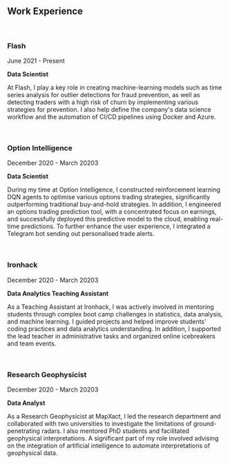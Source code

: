 <div class='PortMarker'>

## Work Experience

<br><div class='StyledHR'></div>

### Flash
June 2021 - Present

**Data Scientist** 

At Flash, I play a key role in creating machine-learning models such as time series analysis for outlier detections for fraud prevention, as well as detecting traders with a high risk of churn by implementing various strategies for prevention. I also help define the company's data science workflow and the automation of CI/CD pipelines using Docker and Azure.

<br><div class='StyledHR'></div>



### Option Intelligence
December 2020 - March 20203

**Data Scientist** 

During my time at Option Intelligence, I constructed reinforcement learning DQN agents to optimise various options trading strategies, significantly outperforming traditional buy-and-hold strategies. In addition, I engineered an options trading prediction tool, with a concentrated focus on earnings, and successfully deployed this predictive model to the cloud, enabling real-time predictions. To further enhance the user experience, I integrated a Telegram bot sending out personalised trade alerts.

<br><div class='StyledHR'></div>

### Ironhack
December 2020 - March 20203

**Data Analytics Teaching Assistant** 

As a Teaching Assistant at Ironhack, I was actively involved in mentoring students through complex boot camp challenges in statistics, data analysis, and machine learning. I guided projects and helped improve students' coding practices and data analytics understanding. In addition, I supported the lead teacher in administrative tasks and organized online icebreakers and team events.


<br><div class='StyledHR'></div>

### Research Geophysicist
December 2020 - March 20203

**Data Analyst** 

As a Research Geophysicist at MapXact, I led the research department and collaborated with two universities to investigate the limitations of ground-penetrating radars. I also mentored PhD students and facilitated geophysical interpretations. A significant part of my role involved advising on the integration of artificial intelligence to automate interpretations of geophysical data.

<br>

